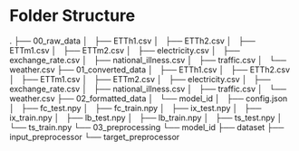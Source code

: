 # Folder Structure

.
├── 00_raw_data
│   ├── ETTh1.csv
│   ├── ETTh2.csv
│   ├── ETTm1.csv
│   ├── ETTm2.csv
│   ├── electricity.csv
│   ├── exchange_rate.csv
│   ├── national_illness.csv
│   ├── traffic.csv
│   └── weather.csv
├── 01_converted_data
│   ├── ETTh1.csv
│   ├── ETTh2.csv
│   ├── ETTm1.csv
│   ├── ETTm2.csv
│   ├── electricity.csv
│   ├── exchange_rate.csv
│   ├── national_illness.csv
│   ├── traffic.csv
│   └── weather.csv
├── 02_formatted_data
│   └── model_id
│       ├── config.json
│       ├── fc_test.npy
│       ├── fc_train.npy
│       ├── ix_test.npy
│       ├── ix_train.npy
│       ├── lb_test.npy
│       ├── lb_train.npy
│       ├── ts_test.npy
│       └── ts_train.npy
└── 03_preprocessing
    └── model_id
        ├── dataset
        ├── input_preprocessor
        └── target_preprocessor